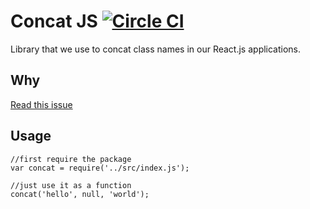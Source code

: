 # Concat JS [![Circle CI](https://circleci.com/gh/bubobox/concat-js/tree/master.svg?style=svg&circle-token=512452848019d7bf350ad30579e6930414a2fd5f)](https://circleci.com/gh/bubobox/concat-js/tree/master)

Library that we use to concat class names in our React.js applications.

## Why

[Read this issue](https://github.com/bubobox/components/issues/28)

## Usage
	
	//first require the package
	var concat = require('../src/index.js');
	
	//just use it as a function
	concat('hello', null, 'world');
